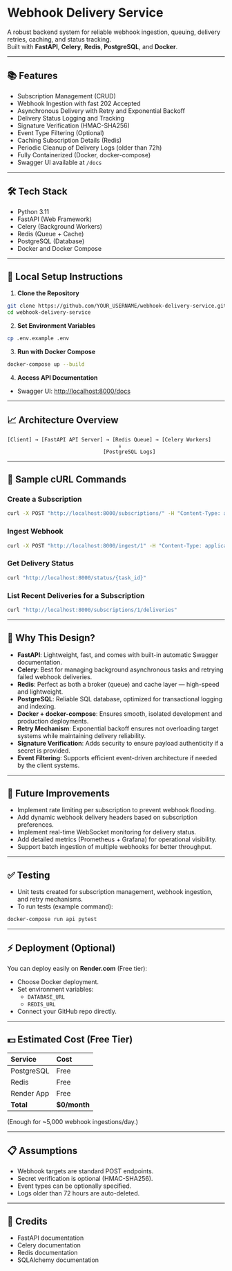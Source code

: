 # Webhook Delivery Service

A robust backend system for reliable webhook ingestion, queuing, delivery retries, caching, and status tracking.  
Built with **FastAPI**, **Celery**, **Redis**, **PostgreSQL**, and **Docker**.

---

## 📚 Features

- Subscription Management (CRUD)
- Webhook Ingestion with fast 202 Accepted
- Asynchronous Delivery with Retry and Exponential Backoff
- Delivery Status Logging and Tracking
- Signature Verification (HMAC-SHA256)
- Event Type Filtering (Optional)
- Caching Subscription Details (Redis)
- Periodic Cleanup of Delivery Logs (older than 72h)
- Fully Containerized (Docker, docker-compose)
- Swagger UI available at `/docs`

---

## 🛠 Tech Stack

- Python 3.11
- FastAPI (Web Framework)
- Celery (Background Workers)
- Redis (Queue + Cache)
- PostgreSQL (Database)
- Docker and Docker Compose

---

## 🚀 Local Setup Instructions

1. **Clone the Repository**

```bash
git clone https://github.com/YOUR_USERNAME/webhook-delivery-service.git
cd webhook-delivery-service
```

2. **Set Environment Variables**

```bash
cp .env.example .env
```

3. **Run with Docker Compose**

```bash
docker-compose up --build
```

4. **Access API Documentation**

- Swagger UI: [http://localhost:8000/docs](http://localhost:8000/docs)

---

## 📈 Architecture Overview

```plaintext
[Client] → [FastAPI API Server] → [Redis Queue] → [Celery Workers]
                                    ↓
                               [PostgreSQL Logs]
```

---

## 🧪 Sample cURL Commands

### Create a Subscription

```bash
curl -X POST "http://localhost:8000/subscriptions/" -H "Content-Type: application/json" -d '{"target_url":"http://example.com/webhook","secret":"your_secret_key","event_type":"order.created"}'
```

### Ingest Webhook

```bash
curl -X POST "http://localhost:8000/ingest/1" -H "Content-Type: application/json" -d '{"body":"payload_content","signature":"computed_signature"}'
```

### Get Delivery Status

```bash
curl "http://localhost:8000/status/{task_id}"
```

### List Recent Deliveries for a Subscription

```bash
curl "http://localhost:8000/subscriptions/1/deliveries"
```

---

## 🎨 Why This Design?

- **FastAPI**: Lightweight, fast, and comes with built-in automatic Swagger documentation.
- **Celery**: Best for managing background asynchronous tasks and retrying failed webhook deliveries.
- **Redis**: Perfect as both a broker (queue) and cache layer — high-speed and lightweight.
- **PostgreSQL**: Reliable SQL database, optimized for transactional logging and indexing.
- **Docker + docker-compose**: Ensures smooth, isolated development and production deployments.
- **Retry Mechanism**: Exponential backoff ensures not overloading target systems while maintaining delivery reliability.
- **Signature Verification**: Adds security to ensure payload authenticity if a secret is provided.
- **Event Filtering**: Supports efficient event-driven architecture if needed by the client systems.

---

## 🔮 Future Improvements

- Implement rate limiting per subscription to prevent webhook flooding.
- Add dynamic webhook delivery headers based on subscription preferences.
- Implement real-time WebSocket monitoring for delivery status.
- Add detailed metrics (Prometheus + Grafana) for operational visibility.
- Support batch ingestion of multiple webhooks for better throughput.

---

## ✅ Testing

- Unit tests created for subscription management, webhook ingestion, and retry mechanisms.
- To run tests (example command):

```bash
docker-compose run api pytest
```

---

## ⚡ Deployment (Optional)

You can deploy easily on **Render.com** (Free tier):

- Choose Docker deployment.
- Set environment variables:
  - `DATABASE_URL`
  - `REDIS_URL`
- Connect your GitHub repo directly.

---

## 💵 Estimated Cost (Free Tier)

| Service      | Cost   |
|:-------------|:-------|
| PostgreSQL   | Free   |
| Redis        | Free   |
| Render App   | Free   |
| **Total**    | **$0/month** |

(Enough for ~5,000 webhook ingestions/day.)

---

## 📋 Assumptions

- Webhook targets are standard POST endpoints.
- Secret verification is optional (HMAC-SHA256).
- Event types can be optionally specified.
- Logs older than 72 hours are auto-deleted.

---

## 📢 Credits

- FastAPI documentation
- Celery documentation
- Redis documentation
- SQLAlchemy documentation

